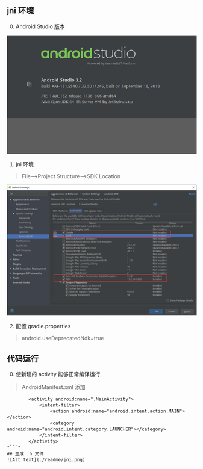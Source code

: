 ## jni 环境
0. Android Studio 版本

![Alt text](./readme/AdnroidStudio.png)

1. jni 环境
>File-->Project Structure-->SDK Location

![Alt text](./readme/env.png)

2. 配置 gradle.properties
> android.useDeprecatedNdk=true

## 代码运行
0. 使新建的 activity 能够正常编译运行
> AndroidManifest.xml 添加
```
        <activity android:name=".MainActivity">
            <intent-filter>
                <action android:name="android.intent.action.MAIN"></action>
                <category android:name="android.intent.category.LAUNCHER"></category>
            </intent-filter>
        </activity>
*```*
## 生成 .h 文件
![Alt text](./readme/jni.png)